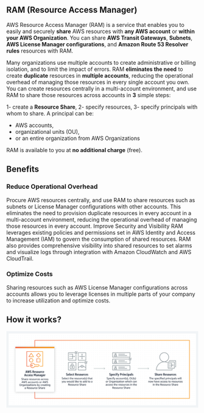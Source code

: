 ## RAM (Resource Access Manager)

AWS Resource Access Manager (RAM) is a service that enables you to easily and securely **share** AWS resources with **any AWS account** or **within your AWS Organization**. You can share **AWS Transit Gateways**, **Subnets**, **AWS License Manager configurations**, and **Amazon Route 53 Resolver rules** resources with RAM.

Many organizations use multiple accounts to create administrative or billing isolation, and to limit the impact of errors. RAM **eliminates the need** to create **duplicate** resources in **multiple accounts**, reducing the operational overhead of managing those resources in every single account you own. You can create resources centrally in a multi-account environment, and use RAM to share those resources across accounts in **3** simple steps:

1- create a **Resource Share**,
2- specify resources, 
3- specify principals with whom to share. A principal can be:
  * AWS accounts, 
  * organizational units (OU), 
  * or an entire organization from AWS Organizations 

RAM is available to you at **no additional charge** (free).

## Benefits
### Reduce Operational Overhead
Procure AWS resources centrally, and use RAM to share resources such as subnets or License Manager configurations with other accounts. This eliminates the need to provision duplicate resources in every account in a multi-account environment, reducing the operational overhead of managing those resources in every account.
Improve Security and Visibility
RAM leverages existing policies and permissions set in AWS Identity and Access Management (IAM) to govern the consumption of shared resources. RAM also provides comprehensive visibility into shared resources to set alarms and visualize logs through integration with Amazon CloudWatch and AWS CloudTrail.

### Optimize Costs
Sharing resources such as AWS License Manager configurations across accounts allows you to leverage licenses in multiple parts of your company to increase utilization and optimize costs.

## How it works?
![images/ram/ram1.png](static/images/ram/ram1.png)